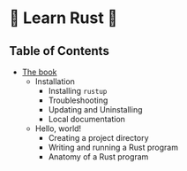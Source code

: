 # 🦀 Learn Rust 🦀

## Table of Contents

- [The book](the_book)
    - Installation
        - Installing `rustup`
        - Troubleshooting
        - Updating and Uninstalling
        - Local documentation
    - Hello, world!
        - Creating a project directory
        - Writing and running a Rust program
        - Anatomy of a Rust program
